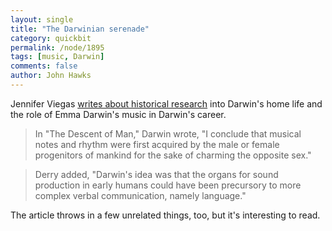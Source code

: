 ```yaml
---
layout: single 
title: "The Darwinian serenade" 
category: quickbit
permalink: /node/1895
tags: [music, Darwin] 
comments: false 
author: John Hawks 
---
```


Jennifer Viegas <a href="http://www.msnbc.msn.com/id/29492764/">writes about historical research</a> into Darwin's home life and the role of Emma Darwin's music in Darwin's career. 

<blockquote>In "The Descent of Man," Darwin wrote, "I conclude that musical notes and rhythm were first acquired by the male or female progenitors of mankind for the sake of charming the opposite sex."</blockquote>

<blockquote>Derry added, "Darwin's idea was that the organs for sound production in early humans could have been precursory to more complex verbal communication, namely language."</blockquote>

The article throws in a few unrelated things, too, but it's interesting to read. 

